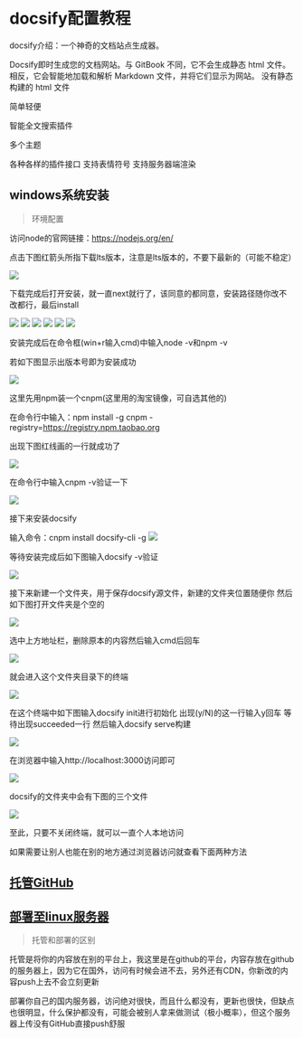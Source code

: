 # docsify配置教程

docsify介绍：一个神奇的文档站点生成器。

Docsify即时生成您的文档网站。与 GitBook 不同，它不会生成静态 html 文件。相反，它会智能地加载和解析 Markdown 文件，并将它们显示为网站。
没有静态构建的 html 文件

简单轻便

智能全文搜索插件

多个主题

各种各样的插件接口
支持表情符号
支持服务器端渲染

## windows系统安装

> 环境配置

访问node的官网链接：https://nodejs.org/en/

点击下图红箭头所指下载lts版本，注意是lts版本的，不要下最新的（可能不稳定）

![](../image/docsify/1.png)

下载完成后打开安装，就一直next就行了，该同意的都同意，安装路径随你改不改都行，最后install

![](../image/docsify/2.jpg)
![](../image/docsify/3.jpg)
![](../image/docsify/4.jpg)
![](../image/docsify/5.jpg)
![](../image/docsify/6.jpg)
![](../image/docsify/7.jpg)

安装完成后在命令框(win+r输入cmd)中输入node -v和npm -v

若如下图显示出版本号即为安装成功

![](../image/docsify/8.png)

这里先用npm装一个cnpm(这里用的淘宝镜像，可自选其他的)

在命令行中输入：npm install -g cnpm -registry=https://registry.npm.taobao.org

出现下图红线画的一行就成功了

![](../image/docsify/9.jpg)

在命令行中输入cnpm -v验证一下

![](../image/docsify/10.jpg)

接下来安装docsify

输入命令：cnpm install docsify-cli -g
![](../image/docsify/11.jpg)

等待安装完成后如下图输入docsify -v验证

![](../image/docsify/12.jpg)

接下来新建一个文件夹，用于保存docsify源文件，新建的文件夹位置随便你
然后如下图打开文件夹是个空的

![](../image/docsify/13.jpg)

选中上方地址栏，删除原本的内容然后输入cmd后回车

![](../image/docsify/14.jpg)

就会进入这个文件夹目录下的终端

![](../image/docsify/15.jpg)

在这个终端中如下图输入docsify init进行初始化
出现(y/N)的这一行输入y回车
等待出现succeeded一行
然后输入docsify serve构建

![](../image/docsify/16.jpg)

在浏览器中输入http://localhost:3000访问即可

![](../image/docsify/17.jpg)

docsify的文件夹中会有下图的三个文件

![](../image/docsify/18.png)

至此，只要不关闭终端，就可以一直个人本地访问

如果需要让别人也能在别的地方通过浏览器访问就查看下面两种方法

## [托管GitHub](qita/docsify1.md)

## [部署至linux服务器](qita/docsify2.md)

> 托管和部署的区别

托管是将你的内容放在别的平台上，我这里是在github的平台，内容存放在github的服务器上，因为它在国外，访问有时候会进不去，另外还有CDN，你新改的内容push上去不会立刻更新

部署你自己的国内服务器，访问绝对很快，而且什么都没有，更新也很快，但缺点也很明显，什么保护都没有，可能会被别人拿来做测试（极小概率），但这个服务器上传没有GitHub直接push舒服
